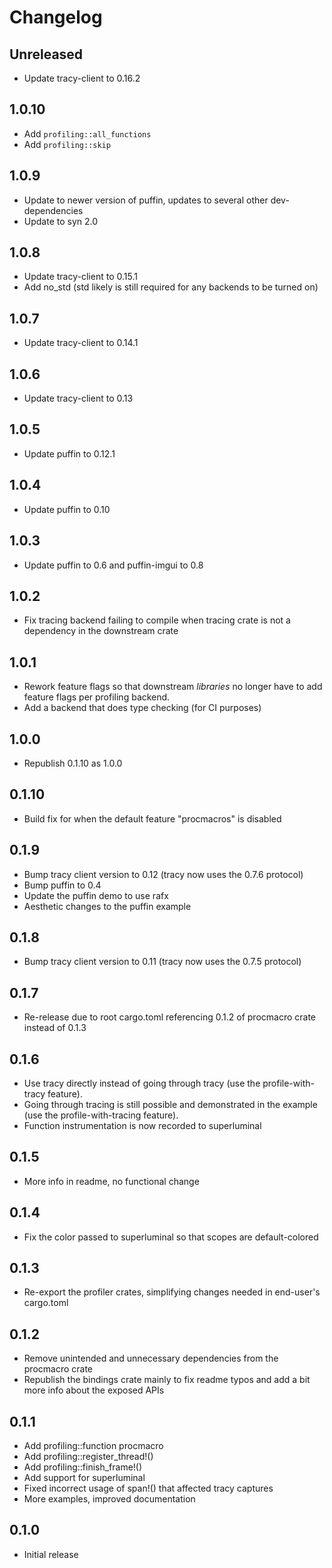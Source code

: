 # Changelog

## Unreleased
* Update tracy-client to 0.16.2

## 1.0.10
* Add `profiling::all_functions`
* Add `profiling::skip`

## 1.0.9
 * Update to newer version of puffin, updates to several other dev-dependencies
 * Update to syn 2.0

## 1.0.8
 * Update tracy-client to 0.15.1
 * Add no_std (std likely is still required for any backends to be turned on)

## 1.0.7
 * Update tracy-client to 0.14.1

## 1.0.6
 * Update tracy-client to 0.13

## 1.0.5
 * Update puffin to 0.12.1

## 1.0.4
 * Update puffin to 0.10

## 1.0.3
 * Update puffin to 0.6 and puffin-imgui to 0.8

## 1.0.2
 * Fix tracing backend failing to compile when tracing crate is not a dependency in the downstream crate

## 1.0.1
 * Rework feature flags so that downstream *libraries* no longer have to add feature flags per profiling backend.
 * Add a backend that does type checking (for CI purposes)

## 1.0.0
 * Republish 0.1.10 as 1.0.0

## 0.1.10
 * Build fix for when the default feature "procmacros" is disabled

## 0.1.9
 * Bump tracy client version to 0.12 (tracy now uses the 0.7.6 protocol)
 * Bump puffin to 0.4
 * Update the puffin demo to use rafx
 * Aesthetic changes to the puffin example

## 0.1.8
 * Bump tracy client version to 0.11 (tracy now uses the 0.7.5 protocol)

## 0.1.7
 * Re-release due to root cargo.toml referencing 0.1.2 of procmacro crate instead of 0.1.3

## 0.1.6
 * Use tracy directly instead of going through tracy (use the profile-with-tracy feature).
 * Going through tracing is still possible and demonstrated in the example (use the profile-with-tracing feature).
 * Function instrumentation is now recorded to superluminal

## 0.1.5
 * More info in readme, no functional change

## 0.1.4
 * Fix the color passed to superluminal so that scopes are default-colored

## 0.1.3
 * Re-export the profiler crates, simplifying changes needed in end-user's cargo.toml

## 0.1.2
 * Remove unintended and unnecessary dependencies from the procmacro crate
 * Republish the bindings crate mainly to fix readme typos and add a bit more info about the exposed APIs

## 0.1.1
 * Add profiling::function procmacro
 * Add profiling::register_thread!()
 * Add profiling::finish_frame!()
 * Add support for superluminal
 * Fixed incorrect usage of span!() that affected tracy captures
 * More examples, improved documentation

## 0.1.0
 * Initial release